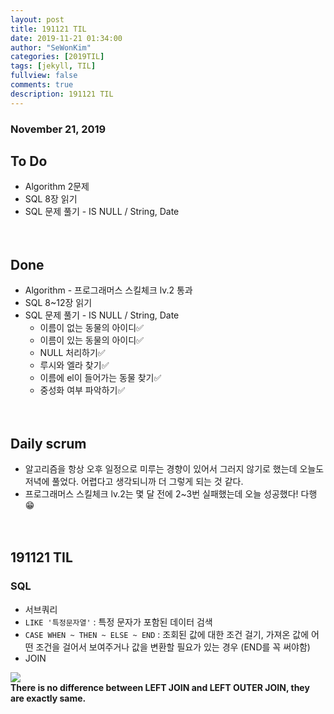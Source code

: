 ```yaml
---
layout: post
title: 191121 TIL 
date: 2019-11-21 01:34:00
author: "SeWonKim"
categories: [2019TIL]
tags: [jekyll, TIL]
fullview: false
comments: true
description: 191121 TIL
---
```


### November 21, 2019

## To Do
- Algorithm 2문제
- SQL 8장 읽기
- SQL 문제 풀기 - IS NULL / String, Date


　
　
## Done
- Algorithm - 프로그래머스 스킬체크 lv.2 통과
- SQL 8~12장 읽기
- SQL 문제 풀기 - IS NULL / String, Date
    - 이름이 없는 동물의 아이디✅ 
    - 이름이 있는 동물의 아이디✅ 
    - NULL 처리하기✅ 
    - 루시와 엘라 찾기✅
    - 이름에 el이 들어가는 동물 찾기✅
    - 중성화 여부 파악하기✅

　
　
## Daily scrum 
- 알고리즘을 항상 오후 일정으로 미루는 경향이 있어서 그러지 않기로 했는데 오늘도 저녁에 풀었다. 어렵다고 생각되니까 더 그렇게 되는 것 같다.
- 프로그래머스 스킬체크 lv.2는 몇 달 전에 2~3번 실패했는데 오늘 성공했다! 다행😁
    

　
　
## 191121 TIL 

### SQL
- 서브쿼리
- `LIKE '특정문자열'` : 특정 문자가 포함된 데이터 검색 
- `CASE WHEN ~ THEN ~ ELSE ~ END` : 조회된 값에 대한 조건 걸기, 가져온 값에 어떤 조건을 걸어서 보여주거나 값을 변환할 필요가 있는 경우 (END를 꼭 써야함)
- JOIN

![](https://2.bp.blogspot.com/-oBPhcEuXFA0/VwpQHERiVPI/AAAAAAAAFsg/r4yUWXmXeQ0ec4YsAGp-UTBeGpvS3mUDg/s1600/LEFT%2Bvs%2BRight%2BOuter%2BJoin%2Bin%2BSQL.png)     
**There is no difference between LEFT JOIN and LEFT OUTER JOIN, they are exactly same.** 
